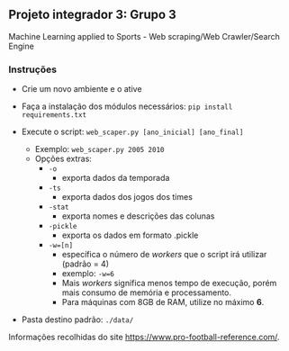 ## Projeto integrador 3: Grupo 3
Machine Learning applied to Sports - Web scraping/Web Crawler/Search Engine

### Instruções
 - Crie um novo ambiente e o ative
 - Faça a instalação dos módulos necessários: ``` pip install requirements.txt ``` 
 - Execute o script: ``` web_scaper.py [ano_inicial] [ano_final] ```
   - Exemplo:  ``` web_scaper.py 2005 2010 ```
   - Opções extras:
     - ``` -o ```
       - exporta dados da temporada
     - ``` -ts ```
       - exporta dados dos jogos dos times
     - ``` -stat ```
       - exporta nomes e descrições das colunas
     - ``` -pickle ```
       - exporta os dados em formato .pickle
     - ``` -w=[n] ```
       - específica o número de <i>workers</i> que o script irá utilizar (padrão = 4)
       - exemplo: ``` -w=6 ```
       - Mais <i>workers</i> significa menos tempo de execução, porém mais consumo de memória e processamento.
       - Para máquinas com 8GB de RAM, utilize no máximo <b>6</b>.

 - Pasta destino padrão: ```./data/```
 
Informações recolhidas do site https://www.pro-football-reference.com/.

